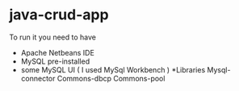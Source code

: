 # java-crud-app
To run it you need to have
* Apache Netbeans IDE
* MySQL pre-installed
* some MySQL UI ( I used MySql Workbench )
*Libraries
  Mysql-connector
  Commons-dbcp
  Commons-pool
